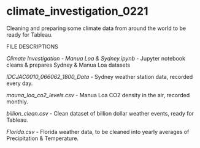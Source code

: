 # climate_investigation_0221
Cleaning and preparing some climate data from around the world to be ready for Tableau.

FILE DESCRIPTIONS

*Climate Investigation - Manua Loa & Sydney.ipynb* - 
Jupyter notebook cleans & prepares Sydney & Manua Loa datasets

*IDCJAC0010_066062_1800_Data* - 
Sydney weather station data, recorded every day.

*mauna_loa_co2_levels.csv* - 
Manua Loa CO2 density in the air, recorded monthly.

*billion_clean.csv* - 
Clean dataset of billion dollar weather events, ready for Tableau.

*Florida.csv* - 
Florida weather data, to be cleaned into yearly averages of Precipitation & Temperature.
